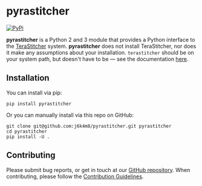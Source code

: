 # pyrastitcher

[![PyPi](https://pypip.in/v/j6k4m8/pyrastitcher/badge.png)](https://crate.io/packages/j6k4m8/pyrastitcher/)

**pyrastitcher** is a Python 2 and 3 module that provides a Python interface to the [TeraStitcher](https://github.com/abria/TeraStitcher) system. **pyrastitcher** does not install TeraStitcher, nor does it make any assumptions about your installation. `terastitcher` should be on your system path, but doesn't have to be — see the documentation [here](https://github.com/j6k4m8/pyrastitcher/wiki/Getting-Started).

## Installation
You can install via pip:

```
pip install pyrastitcher
```

Or you can manually install via this repo on GitHub:

```
git clone git@github.com:j6k4m8/pyrastitcher.git pyrastitcher
cd pyrastitcher
pip install -U .
```

## Contributing

Please submit bug reports, or get in touch at our [GitHub
repository](<https://github.com/j6k4m8/pyrastitcher>). When contributing, please
follow the [Contribution
Guidelines](<https://github.com/j6k4m8/pyrastitcher/blob/master/CONTRIBUTING.md>).
